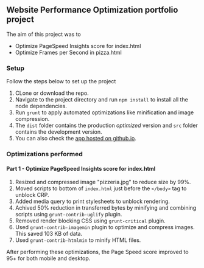 ## Website Performance Optimization portfolio project

The aim of this project was to 
- Optimize PageSpeed Insights score for index.html
- Optimize Frames per Second in pizza.html

### Setup

Follow the steps below to set up the project

1. CLone or download the repo.
2. Navigate to the project directory and run `npm install` to install all the node dependencies.
3. Run `grunt` to apply automated optimizations like minification and image compression.
4. The `dist` folder contains the production _optimized_ version and `src` folder contains the development version.
5. You can also check the [app hosted on github.io]().

### Optimizations performed
#### Part 1 - Optimize PageSpeed Insights score for index.html

1. Resized and compressed image "pizzeria.jpg" to reduce size by 99%.
2. Moved scripts to bottom of `index.html` just before the `</body>` tag to unblock CRP.
3. Added media query to print stylesheets to unblock rendering.
4. Achived 50% reduction in transferred bytes by minifying and combining scripts using `grunt-contrib-uglify` plugin.
5. Removed render blocking CSS using `grunt-critical` plugin.
6. Used `grunt-contrib-imagemin` plugin to optimize and compress images. This saved 103 KB of data.
7. Used `grunt-contrib-htmlmin` to minify HTML files.

After performing these optimizations, the Page Speed score improved to 95+ for both mobile and desktop.